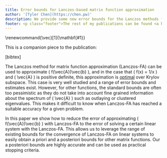 ```yaml
---
title: Error bounds for Lanczos-based matrix function approximation
author: '[Tyler Chen](https://chen.pw)'
description: We provide some new error bounds for the Lanczos methods for computing matrix functinos.
footer: <p class="footer">The rest of my publications can be found <a href="./../">here</a>.</p>
---
```

\renewcommand{\vec}[1]{\mathbf{#1}}

This is a companion piece to the publication:

[bibtex]



The Lanczos method for matrix function approximation (Lanczos-FA) can be used to approximate \( f(\vec{A})\vec{b} \), and in the case that \( f(x) = 1/x \) and \( \vec{A} \) is positive definite, this approximation is [optimal](../cg/cg_lanczos.html) over Krylov subspace.
This case is very well studied and a range of error bounds and estimates exist.
However, for other functions, the standard bounds are often too pessimistic as they do not take into account fine grained information about the spectrum of \( \vec{A} \) such as outlaying or clustered eigenvalues.
This makes it difficult to know when Lanczos-FA has reached a suitable accuracy for a given problem. 


In this paper we show how to reduce the error of approximating \( f(\vec{A})\vec{b} \) with Lanczos-FA to the error of solving a certain linear system with the Lanczos-FA.
This allows us to leverage the range of existing bounds for the convergence of Lanczos-FA on linear systems to easily obtain a priori and a posteriori bounds for other matrix functions. 
Our a posteriori bounds are highly accurate and can be used as practical stopping criteria. 


